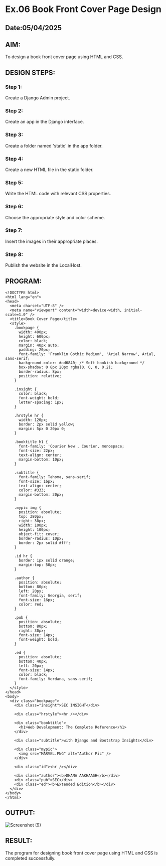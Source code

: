 # Ex.06 Book Front Cover Page Design
## Date:05/04/2025

## AIM:
To design a book front cover page using HTML and CSS.

## DESIGN STEPS:

### Step 1:
Create a Django Admin project.

### Step 2:
Create an app in the Django interface.

### Step 3:
Create a folder named 'static' in the app folder.

### Step 4:
Create a new HTML file in the static folder.

### Step 5:
Write the HTML code with relevant CSS properties.

### Step 6:
Choose the appropriate style and color scheme.

### Step 7:
Insert the images in their appropriate places.

### Step 8:
Publish the website in the LocalHost.

## PROGRAM:
```
<!DOCTYPE html>
<html lang="en">
<head>
  <meta charset="UTF-8" />
  <meta name="viewport" content="width=device-width, initial-scale=1.0" />
  <title>Book Cover Page</title>
  <style>
    .bookpage {
      width: 400px;
      height: 600px;
      color: black;
      margin: 40px auto;
      padding: 20px;
      font-family: 'Franklin Gothic Medium', 'Arial Narrow', Arial, sans-serif;
      background-color: #ad6840; /* Soft bookish background */
      box-shadow: 0 8px 20px rgba(0, 0, 0, 0.2);
      border-radius: 8px;
      position: relative;
    }

    .insight {
      color: black;
      font-weight: bold;
      letter-spacing: 1px;
    }

    .hrstyle hr {
      width: 120px;
      border: 2px solid yellow;
      margin: 5px 0 20px 0;
    }

    .booktitle h1 {
      font-family: 'Courier New', Courier, monospace;
      font-size: 22px;
      text-align: center;
      margin-bottom: 10px;
    }

    .subtitle {
      font-family: Tahoma, sans-serif;
      font-size: 16px;
      text-align: center;
      color: #333;
      margin-bottom: 30px;
    }

    .mypic img {
      position: absolute;
      top: 380px;
      right: 30px;
      width: 100px;
      height: 100px;
      object-fit: cover;
      border-radius: 10px;
      border: 2px solid #fff;
    }

    .id hr {
      border: 1px solid orange;
      margin-top: 50px;
    }

    .author {
      position: absolute;
      bottom: 80px;
      left: 20px;
      font-family: Georgia, serif;
      font-size: 16px;
      color: red;
    }

    .pub {
      position: absolute;
      bottom: 80px;
      right: 30px;
      font-size: 14px;
      font-weight: bold;
    }

    .ed {
      position: absolute;
      bottom: 40px;
      left: 20px;
      font-size: 14px;
      color: black;
      font-family: Verdana, sans-serif;
    }
  </style>
</head>
<body>
  <div class="bookpage">
    <div class="insight">SEC INSIGHT</div>

    <div class="hrstyle"><hr /></div>

    <div class="booktitle">
      <h1>Web Development: The Complete Reference</h1>
    </div>

    <div class="subtitle">with Django and Bootstrap Insights</div>

    <div class="mypic">
      <img src="MARVEL.PNG" alt="Author Pic" />
    </div>

    <div class="id"><hr /></div>

    <div class="author"><b>DHANA AAKHAASH</b></div>
    <div class="pub">SEC</div>
    <div class="ed"><b>Extended Edition</b></div>
  </div>
</body>
</html>
```
## OUTPUT:
![Screenshot (9)](https://github.com/user-attachments/assets/552379f7-1c82-4239-abac-2cb5ab627eb8)


## RESULT:
The program for designing book front cover page using HTML and CSS is completed successfully.
